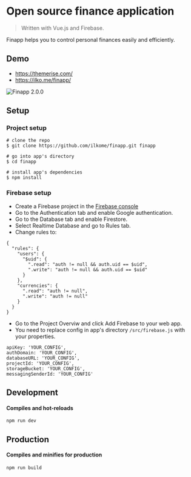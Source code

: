 # Open source finance application
> Written with Vue.js and Firebase.

Finapp helps you to control personal finances easily and efficiently.

## Demo
- https://themerise.com/
- https://ilko.me/finapp/

![Finapp 2.0.0](https://firebasestorage.googleapis.com/v0/b/finapp-17474.appspot.com/o/2.0.0%2Ffinapp-2.0.0-promo.png?alt=media&token=bce821da-f5fa-4e8a-be7a-8fc0ebfaf260)

## Setup

### Project setup
```
# clone the repo
$ git clone https://github.com/ilkome/finapp.git finapp

# go into app's directory
$ cd finapp

# install app's dependencies
$ npm install
```

### Firebase setup
- Create a Firebase project in the [Firebase console](https://console.firebase.google.com/)
- Go to the Authentication tab and enable Google authentication.
- Go to the Database tab and enable Firestore.
- Select Realtime Database and go to Rules tab.
- Change rules to:
```
{
  "rules": {
    "users": {
      "$uid": {
        ".read": "auth != null && auth.uid == $uid",
        ".write": "auth != null && auth.uid == $uid"
      }
    },
    "currencies": {
      ".read": "auth != null",
      ".write": "auth != null"
    }
  }
}
```
- Go to the Project Overviw and click Add Firebase to your web app.
- You need to replace config in app's directory `/src/firebase.js` with your properties.
```
apiKey: 'YOUR_CONFIG',
authDomain: 'YOUR_CONFIG',
databaseURL: 'YOUR_CONFIG',
projectId: 'YOUR_CONFIG',
storageBucket: 'YOUR_CONFIG',
messagingSenderId: 'YOUR_CONFIG'
```


## Development

#### Compiles and hot-reloads
```
npm run dev
```

## Production
#### Compiles and minifies for production
```
npm run build
```
